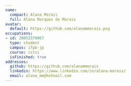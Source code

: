 ```yaml
---
name:
  compact: Alana Morais
  full: Alana Marques de Morais
avatar:
  default: https://github.com/alanammorais.png
occupations:
- id: 20052370067
  type: student
  campus: ifpb-jp
  course: cstsi
  isFinished: true
addresses:
  github: https://github.com/alanammorais
  linkedin: https://www.linkedin.com/in/alana-morais/
  email: alana_mm@hotmail.com
---
```

